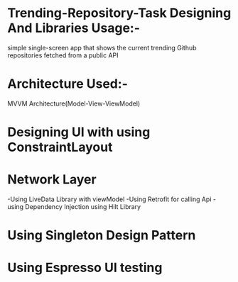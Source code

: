 # Trending-Repository-Task Designing And Libraries Usage:-
simple single-screen app that shows the current trending Github repositories fetched from a public API
# Architecture Used:-
MVVM Architecture(Model-View-ViewModel)
# Designing UI with using ConstraintLayout
# Network Layer
-Using LiveData Library with viewModel
-Using Retrofit for calling Api
-using Dependency Injection using Hilt Library
# Using Singleton Design Pattern
# Using Espresso UI testing
